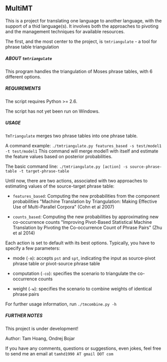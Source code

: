 
MultiMT
------

This is a project for translating one language to another language, with the support of a thid language(s).
It involves both the approaches to pivoting and the management techniques for available resources.

The first, and the most center to the project, is `tmtriangulate` - a tool for phrase table triangulation 

##### ABOUT `tmtriangulate`

This program handles the triangulation of Moses phrase tables, with 6 different options. 

##### REQUIREMENTS

The script requires Python >= 2.6.

The script has not yet been run on Windows.

##### USAGE

`TmTriangulate` merges two phrase tables into one phrase table.

A command example: `./tmtriangulate.py features_based -s test/model1 -t test/model1`
This command will merge model1 with itself and estimate the feature values based on posterior probabilities.

The basic command line: `./tmtriangulate.py [action] -s source-phrase-table -t target-phrase-table`

Until now, there are two actions, associated with two approaches to estimating values of the source-target phrase table:

* `features_based`: Computing the new probabilities from the component probabilities "Machine Translation by Triangulation: Making Effective Use of Multi-Parallel Corpora" (Cohn et al 2007)

* `counts_based`: Computing the new probabilities by approximating new co-occurrence counts "Improving Pivot-Based Statistical Machine Translation by Pivoting the Co-occurrence Count of Phrase Pairs" (Zhu et al 2014)

Each action is set to default with its best options. Typically, you have to specify a few parameters:

* mode (`-m`): accepts `pst` and `spt`, indicating the input as source-pivot phrase table or pivot-source phrase table

* computation (`-co`): specifies the scenario to triangulate the co-occurrence counts

* weight (`-w`): specifies the scenario to combine weights of identical phrase pairs

For further usage information, run `./tmcombine.py -h`

##### FURTHER NOTES

This project is under development! 

Author: Tam Hoang, Ondrej Bojar

If you have any comments, questions or suggestions, even jokes, feel free to send me an email at `tamhd1990 AT gmail DOT com`
